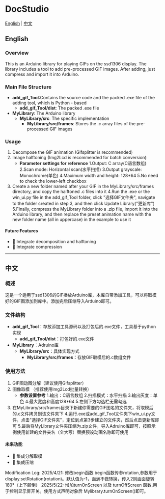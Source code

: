 # DocStudio

[English](#english) | [中文](#中文)

## English

### Overview

This is an Arduino library for playing GIFs on the ssd1306 display. The library includes a tool to add pre-processed GIF images. After adding, just compress and import it into Arduino.

### Main File Structure

- **add_gif_Tool**:Contains the source code and the packed .exe file of the adding tool, which is Python - based
    - **add_gif_Tool/dist**: The packed .exe file
- **MyLibrary**: The Arduino library
    - **MyLibrary/src**: The specific implementation
        - **MyLibrary/src/frames**: Stores the .c array files of the pre-processed GIF images

### Usage

1. Decompose the GIF animation (Gifsplitter is recommended)
2. Image halftoning (Img2Lcd is recommended for batch conversion)
    - **Parameter settings for reference**
        1.Output: C array(C语言数组)
        2.Scan mode: Horizontal scan(水平扫描)
        3.Output grayscale: Monochrome(单色)
        4.Maximum width and height: 128*64
        5.No need to check the lower-left checkbox
3. Create a new folder named after your GIF in the MyLibrary/src/frames directory, and copy the halftoned .c files into it
4.Run the .exe or the win_ui.py file in the add_gif_Tool folder, click "选择GIF文件夹", navigate to the folder created in step 3, and then click Update Library("更新库")
5.Finally, compress the MyLibrary folder into a .zip file, import it into the Arduino library, and then replace the preset animation name with the new folder name (all in uppercase) in the example to use it


#### Future Features
- 🔄 Integrate decomposition and halftoning
- 🔄 Integrate compression

---

## 中文

### 概述

这是一个适用于ssd1306的GIF播放Arduino库，本库自带添加工具，可以将取模好的GIF图添加到库中。添加完后压缩导入Arduino即可。

### 文件结构

- **add_gif_Tool**：存放添加工具源码以及打包后的.exe文件，工具基于python实现
    - **add_gif_Tool/dist**：打包好的.exe文件
- **MyLibrary**：Adruino库
    - **MyLibrary/src**：具体实现方式
        - **MyLibrary/src/frames**：存放GIF取模后的.c数组文件

### 使用方法

1. GIF图动图分解（建议使用Gifsplitter）
2. 图像取模 （推荐使用Img2Lcd批量转换）
    - **参数设置参考**
        1.输出：C语言数组
        2.扫描模式：水平扫描
        3.输出灰度：单色
        4.最大宽度和高度128*64
        5.左侧下方勾选栏无需勾选
3. 在MyLibrary/src/frames目录下新建你需要的GIF图名的文件夹，将取模后的.c文件拷贝到该文件夹下
4.运行.exe或add_gif_Tool文件夹下win_ui.py文件，点击"选择GIF文件夹"，定位到点第3步建立的文件夹，然后点击更新库即可
5.最后将MyLibrary文件夹压缩为.zip文件，导入Adruino库即可，按照示例使用新建的文件夹名（全大写）替换预设动画名称即可使用


#### 未来功能
- 🔄 集成分解取模
- 🔄 集成压缩

Modification Log:
2025/4/21: 修改begin函数  begin函数传参rotation,参数用于display.setRotation(rotation)。默认值为-1，画满不做转换，传入2则画面旋转180°（上下颠倒）
2025/5/22: 增加turnOnScreen 以及 turnOffScreen 函数,用于控制显示屏开关。使用方式声明对象后 Mylibrary.turnOnScreen()即可。